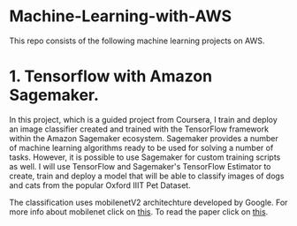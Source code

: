# Machine-Learning-with-AWS


This repo consists of the following machine learning projects on AWS.

# 1. Tensorflow with Amazon Sagemaker. 

In this project, which is a guided project from Coursera, I  train and deploy an image classifier created and trained with the TensorFlow framework within the Amazon Sagemaker ecosystem. Sagemaker provides a number of machine learning algorithms ready to be used for solving a number of tasks. However, it is possible to use Sagemaker for custom training scripts as well. I will use TensorFlow and Sagemaker's TensorFlow Estimator to create, train and deploy a model that will be able to classify images of dogs and cats from the popular Oxford IIIT Pet Dataset.

The classification uses mobilenetV2 architechture developed by Google. For more info about mobilenet click on [this](<https://towardsdatascience.com/review-mobilenetv2-light-weight-model-image-classification-8febb490e61c>). To read the paper click on [this](<https://arxiv.org/abs/1801.04381>).